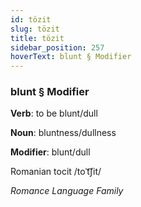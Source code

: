 ```yaml
---
id: tözit
slug: tözit
title: tözit
sidebar_position: 257
hoverText: blunt § Modifier
---
```


### blunt § Modifier

**Verb**: to be blunt/dull

**Noun**: bluntness/dullness

**Modifier**: blunt/dull

Romanian tocit /toˈt͡ʃit/

*Romance Language Family*